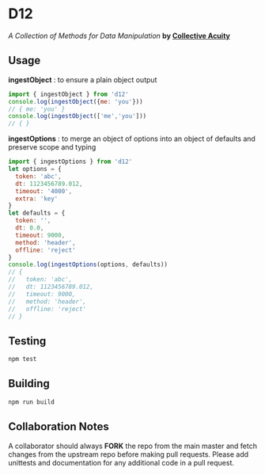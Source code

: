 # D12
_A Collection of Methods for Data Manipulation_
**by [Collective Acuity](https://collectiveacuity.com)**

Usage
-----
__ingestObject__ : to ensure a plain object output
```javascript
import { ingestObject } from 'd12'
console.log(ingestObject({me: 'you'}))
// { me: 'you' }
console.log(ingestObject(['me','you']))
// { }
```
__ingestOptions__ : to merge an object of options into an object of defaults and preserve scope and typing
```javascript
import { ingestOptions } from 'd12'
let options = {
  token: 'abc',
  dt: 1123456789.012,
  timeout: '4000',
  extra: 'key'
}
let defaults = {
  token: '',
  dt: 0.0,
  timeout: 9000,
  method: 'header',
  offline: 'reject'
}
console.log(ingestOptions(options, defaults))
// { 
//   token: 'abc', 
//   dt: 1123456789.012, 
//   timeout: 9000, 
//   method: 'header', 
//   offline: 'reject' 
// }
```

Testing
-------
```bash
npm test
```

Building
--------
```bash
npm run build
```

Collaboration Notes
-------------------
A collaborator should always **FORK** the repo from the main master and fetch changes from the upstream repo before making pull requests. Please add unittests and documentation for any additional code in a pull request.


